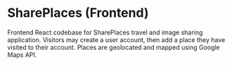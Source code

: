 # SharePlaces (Frontend)

Frontend React codebase for SharePlaces travel and image sharing application. Visitors may create a user account, then add a place they have visited to their account. Places are geolocated and mapped using Google Maps API.
